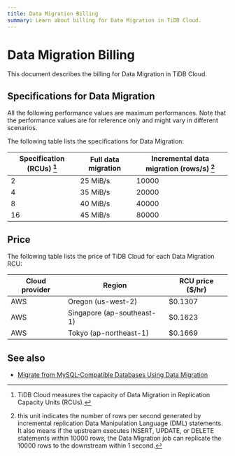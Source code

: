 ```yaml
---
title: Data Migration Billing
summary: Learn about billing for Data Migration in TiDB Cloud.
---
```


# Data Migration Billing

This document describes the billing for Data Migration in TiDB Cloud.

## Specifications for Data Migration

All the following performance values are maximum performances. Note that the performance values are for reference only and might vary in different scenarios.

The following table lists the specifications for Data Migration:

| Specification (RCUs) [^1]| Full data migration | Incremental data migration (rows/s) [^2]|
|---------------|---------------------|----------------------------|
| 2   | 25 MiB/s | 10000  |
| 4   | 35 MiB/s | 20000 |
| 8   | 40 MiB/s | 40000 |
| 16  | 45 MiB/s | 80000 |

[^1]: TiDB Cloud measures the capacity of Data Migration in Replication Capacity Units (RCUs).
[^2]: this unit indicates the number of rows per second generated by incremental replication Data Manipulation Language (DML) statements. It also means if the upstream executes INSERT, UPDATE, or DELETE statements within 10000 rows, the Data Migration job can replicate the 10000 rows to the downstream within 1 second.

## Price

The following table lists the price of TiDB Cloud for each Data Migration RCU:

| Cloud provider | Region                      | RCU price ($/hr) |
|----------------|-----------------------------|------------------|
| AWS            | Oregon (us-west-2)          |          $0.1307 |
| AWS            | Singapore (ap-southeast-1)  |          $0.1623 |
| AWS            | Tokyo (ap-northeast-1)      |          $0.1669 |

## See also

- [Migrate from MySQL-Compatible Databases Using Data Migration](/tidb-cloud/migrate-from-mysql-using-data-migration.md)